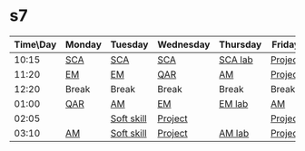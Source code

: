 # s7


| Time\Day | Monday | Tuesday | Wednesday | Thursday | Friday |
| ----- | ----- | ----- | ----- | ----- | ----- |
| 10:15 | [SCA]() | [SCA]() | [SCA]() | [SCA lab]() | [Project]() |
| 11:20 | [EM]()  | [EM]() | [QAR]() | [AM]() | [Project]() |
| 12:20 |  Break  | Break | Break | Break | Break |
| 01:00 | [QAR]() | [AM]() | [EM]() | [EM lab]() | [AM]() |
| 02:05 |  []()   | [Soft skill]() | [Project]() | []() | [Project]() |
| 03:10 | [AM]()  | [Soft skill]() | [Project]() | [AM lab]() | [Project]() |

